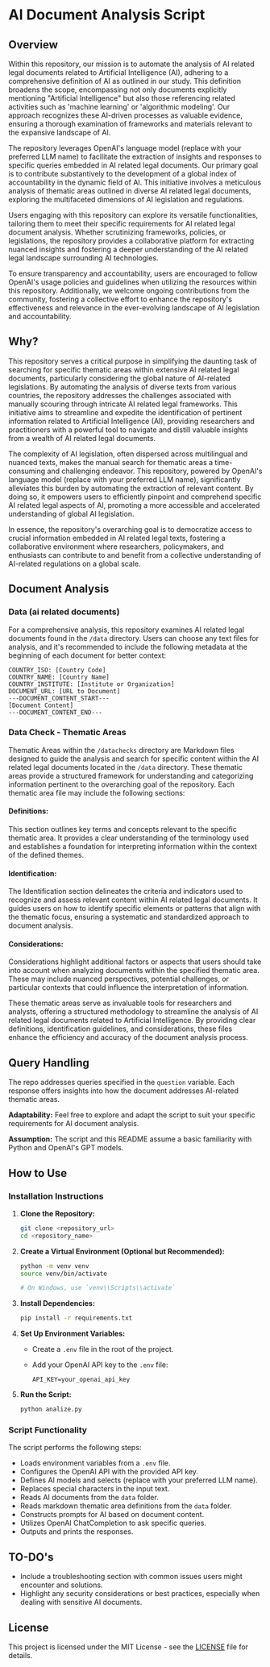 # AI Document Analysis Script

## Overview

Within this repository, our mission is to automate the analysis of AI related legal documents related to Artificial Intelligence (AI), adhering to a comprehensive definition of AI as outlined in our study. This definition broadens the scope, encompassing not only documents explicitly mentioning "Artificial Intelligence" but also those referencing related activities such as 'machine learning' or 'algorithmic modeling'. Our approach recognizes these AI-driven processes as valuable evidence, ensuring a thorough examination of frameworks and materials relevant to the expansive landscape of AI.

The repository leverages OpenAI's language model (replace with your preferred LLM name) to facilitate the extraction of insights and responses to specific queries embedded in AI related legal documents. Our primary goal is to contribute substantively to the development of a global index of accountability in the dynamic field of AI. This initiative involves a meticulous analysis of thematic areas outlined in diverse AI related legal documents, exploring the multifaceted dimensions of AI legislation and regulations.

Users engaging with this repository can explore its versatile functionalities, tailoring them to meet their specific requirements for AI related legal document analysis. Whether scrutinizing frameworks, policies, or legislations, the repository provides a collaborative platform for extracting nuanced insights and fostering a deeper understanding of the AI related legal landscape surrounding AI technologies.

To ensure transparency and accountability, users are encouraged to follow OpenAI's usage policies and guidelines when utilizing the resources within this repository. Additionally, we welcome ongoing contributions from the community, fostering a collective effort to enhance the repository's effectiveness and relevance in the ever-evolving landscape of AI legislation and accountability.


## Why? 

This repository serves a critical purpose in simplifying the daunting task of searching for specific thematic areas within extensive AI related legal documents, particularly considering the global nature of AI-related legislations. By automating the analysis of diverse texts from various countries, the repository addresses the challenges associated with manually scouring through intricate AI related legal frameworks. This initiative aims to streamline and expedite the identification of pertinent information related to Artificial Intelligence (AI), providing researchers and practitioners with a powerful tool to navigate and distill valuable insights from a wealth of AI related legal documents.

The complexity of AI legislation, often dispersed across multilingual and nuanced texts, makes the manual search for thematic areas a time-consuming and challenging endeavor. This repository, powered by OpenAI's language model (replace with your preferred LLM name), significantly alleviates this burden by automating the extraction of relevant content. By doing so, it empowers users to efficiently pinpoint and comprehend specific AI related legal aspects of AI, promoting a more accessible and accelerated understanding of global AI legislation.

In essence, the repository's overarching goal is to democratize access to crucial information embedded in AI related legal texts, fostering a collaborative environment where researchers, policymakers, and enthusiasts can contribute to and benefit from a collective understanding of AI-related regulations on a global scale.

## Document Analysis

### Data (ai related documents)

For a comprehensive analysis, this repository examines AI related legal documents found in the `/data` directory. Users can choose any text files for analysis, and it's recommended to include the following metadata at the beginning of each document for better context:

```plaintext
COUNTRY_ISO: [Country Code]
COUNTRY_NAME: [Country Name]
COUNTRY_INSTITUTE: [Institute or Organization]
DOCUMENT_URL: [URL to Document]
---DOCUMENT_CONTENT_START---
[Document Content]
---DOCUMENT_CONTENT_END---
```


### Data Check - Thematic Areas

Thematic Areas within the `/datachecks` directory are Markdown files designed to guide the analysis and search for specific content within the AI related legal documents located in the `/data` directory. These thematic areas provide a structured framework for understanding and categorizing information pertinent to the overarching goal of the repository. Each thematic area file may include the following sections:

#### Definitions:

This section outlines key terms and concepts relevant to the specific thematic area. It provides a clear understanding of the terminology used and establishes a foundation for interpreting information within the context of the defined themes.

#### Identification:

The Identification section delineates the criteria and indicators used to recognize and assess relevant content within AI related legal documents. It guides users on how to identify specific elements or patterns that align with the thematic focus, ensuring a systematic and standardized approach to document analysis.

#### Considerations:

Considerations highlight additional factors or aspects that users should take into account when analyzing documents within the specified thematic area. These may include nuanced perspectives, potential challenges, or particular contexts that could influence the interpretation of information.

These thematic areas serve as invaluable tools for researchers and analysts, offering a structured methodology to streamline the analysis of AI related legal documents related to Artificial Intelligence. By providing clear definitions, identification guidelines, and considerations, these files enhance the efficiency and accuracy of the document analysis process.


## Query Handling

The repo addresses queries specified in the `question` variable. Each response offers insights into how the document addresses AI-related thematic areas.

**Adaptability:** Feel free to explore and adapt the script to suit your specific requirements for AI document analysis.

**Assumption:** The script and this README assume a basic familiarity with Python and OpenAI's GPT models.

## How to Use

### Installation Instructions

1. **Clone the Repository:**

   ```bash
   git clone <repository_url>
   cd <repository_name>
   ```

2. **Create a Virtual Environment (Optional but Recommended):**

   ```bash
   python -m venv venv
   source venv/bin/activate

   # On Windows, use `venv\\Scripts\\activate`
   ```

3. **Install Dependencies:**

   ```bash
   pip install -r requirements.txt
   ```

4. **Set Up Environment Variables:**

   - Create a `.env` file in the root of the project.
   - Add your OpenAI API key to the `.env` file:

     ```plaintext
     API_KEY=your_openai_api_key
     ```

5. **Run the Script:**

   ```bash
   python analize.py
   ```

### Script Functionality

The script performs the following steps:

- Loads environment variables from a `.env` file.
- Configures the OpenAI API with the provided API key.
- Defines AI models and selects (replace with your preferred LLM name).
- Replaces special characters in the input text.
- Reads AI documents from the `data` folder.
- Reads markdown thematic area definitions from the `data` folder.
- Constructs prompts for AI based on document content.
- Utilizes OpenAI ChatCompletion to ask specific queries.
- Outputs and prints the responses.

## TO-DO's

- Include a troubleshooting section with common issues users might encounter and solutions.
- Highlight any security considerations or best practices, especially when dealing with sensitive AI documents.

## License

This project is licensed under the MIT License - see the [LICENSE](LICENSE) file for details.
